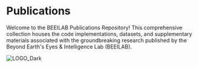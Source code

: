 # Publications
Welcome to the BEEILAB Publications Repository! This comprehensive collection houses the code implementations, datasets, and supplementary materials associated with the groundbreaking research published by the Beyond Earth's Eyes &amp; Intelligence Lab (BEEILAB). 

![LOGO_Dark](https://github.com/BEEILAB/Publications/assets/148573233/3555ad8d-197b-443c-ab21-0556b28c7d53)
